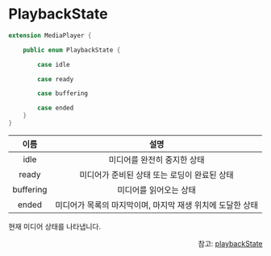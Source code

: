 # PlaybackState

```swift
extension MediaPlayer {

    public enum PlaybackState {

        case idle

        case ready

        case buffering

        case ended
    }
}
```

|이름|설명|
|:--:|:--:|
|idle|미디어를 완전히 중지한 상태|
|ready|미디어가 준비된 상태 또는 로딩이 완료된 상태|
|buffering|미디어를 읽어오는 상태|
|ended|미디어가 목록의 마지막이며, 마지막 재생 위치에 도달한 상태|

현재 미디어 상태를 나타냅니다.
<div align="right">
참고: <a href="../../class/media-player/details.md#playbackstate">playbackState</a>
</div>
